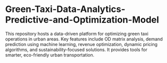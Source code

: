 # Green-Taxi-Data-Analytics-Predictive-and-Optimization-Model
This repository hosts a data-driven platform for optimizing green taxi operations in urban areas. Key features include OD matrix analysis, demand prediction using machine learning, revenue optimization, dynamic pricing algorithms, and sustainability-focused solutions. It provides tools for smarter, eco-friendly urban transportation.
